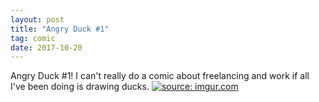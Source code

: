 ```yaml
---
layout: post
title: "Angry Duck #1"
tag: comic
date: 2017-10-20
---
```


Angry Duck #1! I can't really do a comic about freelancing and work if all I've been doing is drawing ducks. <!-- #23 , Angry Duck #1 -->
[![](https://i.imgur.com/uhbzabW.jpg "source: imgur.com")](https://i.imgur.com/uhbzabW.jpg)
